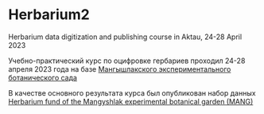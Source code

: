 # Herbarium2
Herbarium data digitization and publishing course in Aktau, 24-28 April 2023

Учебно-практический курс по оцифровке гербариев проходил 24-28 апреля 2023 года на базе [Мангышлакского экспериментального ботанического сада](http://mebs.kz/)

В качестве основного результата курса был опубликован набор данных
[Herbarium fund of the Mangyshlak experimental botanical garden (MANG)](https://www.gbif.org/dataset/ab305882-cc9a-4600-8cd8-0fbbbc9b3009)
